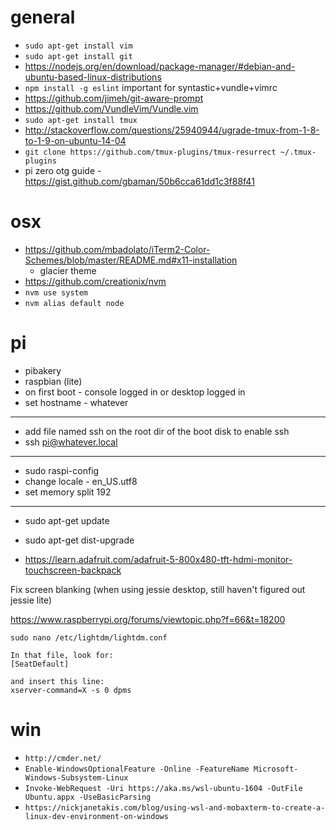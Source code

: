 # general

* `sudo apt-get install vim`
* `sudo apt-get install git`
* https://nodejs.org/en/download/package-manager/#debian-and-ubuntu-based-linux-distributions
* `npm install -g eslint` important for syntastic+vundle+vimrc
* https://github.com/jimeh/git-aware-prompt
* https://github.com/VundleVim/Vundle.vim
* `sudo apt-get install tmux`
* http://stackoverflow.com/questions/25940944/ugrade-tmux-from-1-8-to-1-9-on-ubuntu-14-04
* `git clone https://github.com/tmux-plugins/tmux-resurrect ~/.tmux-plugins`
* pi zero otg guide - https://gist.github.com/gbaman/50b6cca61dd1c3f88f41


# osx
* https://github.com/mbadolato/iTerm2-Color-Schemes/blob/master/README.md#x11-installation
  * glacier theme
* https://github.com/creationix/nvm
* `nvm use system`
* `nvm alias default node`



# pi

* pibakery
* raspbian (lite)
* on first boot - console logged in or desktop logged in
* set hostname - whatever

---
* add file named ssh on the root dir of the boot disk to enable ssh
* ssh pi@whatever.local

---

* sudo raspi-config
* change locale - en_US.utf8
* set memory split 192

---

* sudo apt-get update
* sudo apt-get dist-upgrade


* https://learn.adafruit.com/adafruit-5-800x480-tft-hdmi-monitor-touchscreen-backpack




Fix screen blanking (when using jessie desktop, still haven't figured out jessie lite)

https://www.raspberrypi.org/forums/viewtopic.php?f=66&t=18200
```
sudo nano /etc/lightdm/lightdm.conf

In that file, look for:
[SeatDefault]

and insert this line:
xserver-command=X -s 0 dpms
```

# win

* `http://cmder.net/`
* `Enable-WindowsOptionalFeature -Online -FeatureName Microsoft-Windows-Subsystem-Linux`
* `Invoke-WebRequest -Uri https://aka.ms/wsl-ubuntu-1604 -OutFile Ubuntu.appx -UseBasicParsing`
* `https://nickjanetakis.com/blog/using-wsl-and-mobaxterm-to-create-a-linux-dev-environment-on-windows`
